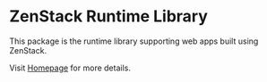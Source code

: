 # ZenStack Runtime Library

This package is the runtime library supporting web apps built using ZenStack.

Visit [Homepage](https://zenstack.dev) for more details.
